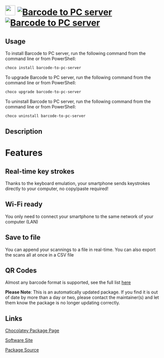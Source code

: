 ﻿# <img src="https://cdn.jsdelivr.net/gh/mkevenaar/chocolatey-packages@6f120c251069046e7b3cf022fb7e603f23e3668a/icons/barcode-to-pc-server.png" width="32" height="32"/> [![Barcode to PC server](https://img.shields.io/chocolatey/v/barcode-to-pc-server.svg?label=Barcode+to+PC+server)](https://community.chocolatey.org/packages/barcode-to-pc-server) [![Barcode to PC server](https://img.shields.io/chocolatey/dt/barcode-to-pc-server.svg)](https://community.chocolatey.org/packages/barcode-to-pc-server)

## Usage

To install Barcode to PC server, run the following command from the command line or from PowerShell:

```powershell
choco install barcode-to-pc-server
```

To upgrade Barcode to PC server, run the following command from the command line or from PowerShell:

```powershell
choco upgrade barcode-to-pc-server
```

To uninstall Barcode to PC server, run the following command from the command line or from PowerShell:

```powershell
choco uninstall barcode-to-pc-server
```

## Description

# Features

## Real-time key strokes

Thanks to the keyboard emulation, your smartphone sends keystrokes directly to your computer, no copy/paste required!

## Wi-Fi ready

You only need to connect your smartphone to the same network of your computer (LAN)

## Save to file

You can append your scannings to a file in real-time. You can also export the scans all at once in a CSV file

## QR Codes

Almost any barcode format is supported, see the full list [here](https://github.com/phonegap/phonegap-plugin-barcodescanner#using-the-plugin)

**Please Note**: This is an automatically updated package. If you find it is
out of date by more than a day or two, please contact the maintainer(s) and
let them know the package is no longer updating correctly.


## Links

[Chocolatey Package Page](https://community.chocolatey.org/packages/barcode-to-pc-server)

[Software Site](https://barcodetopc.com/)

[Package Source](https://github.com/mkevenaar/chocolatey-packages/tree/master/automatic/barcode-to-pc-server)


